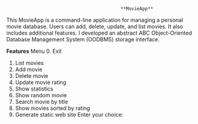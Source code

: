                                               **MovieApp**
This MovieApp is a command-line application for managing a personal movie database. Users can add, delete, update, and 
list movies. It also includes additional features. I developed an abstract ABC Object-Oriented Database Management
System (OODBMS) storage interface.

****Features****
Menu
0. Exit
1. List movies
2. Add movie
3. Delete movie
4. Update movie rating
5. Show statistics
6. Show random movie
7. Search movie by title
8. Show movies sorted by rating
9. Generate static web site
Enter your choice: 